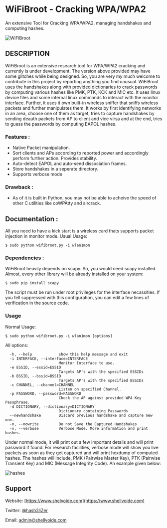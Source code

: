 # WiFiBroot - Cracking WPA/WPA2
An extensive Tool for Cracking WPA/WPA2, managing handshakes and computing hashes.

![WiFiBroot](https://user-images.githubusercontent.com/29171692/43396374-bead0ee2-941a-11e8-82d4-76061ccbfe96.png)


## DESCRIPTION
WiFiBroot is an extensive research tool for WPA/WPA2 cracking and currently is under development. The version above provided may have some glitches while being designed. So, you are very my much welcome to contribute in this project by reporting anything you find unusual. WiFiBroot uses the handshakes along with provided dictionaries to crack passwords by computing various hashes like PMK, PTK, KCK and MIC etc. It uses linux device files and some internal linux commands to interact with the monitor interface. Further, it uses it own built-in wireless sniffer that sniffs wireless packets and further manipulates them. It works by first identifying networks in an area, choose one of them as target, tries to capture handshakes by sending deauth packets from AP to client and vice virsa and at the end, tries to guess the passwords by computing EAPOL hashes. 

### Features :

* Native Packet manipulation.
* Sort clients and APs according to reported power and accordingly perform further action. Provides stability.
* Auto-detect EAPOL and auto-send dissociation frames.
* Store handshakes in a seperate directory.
* Supports verbose mode

### Drawback :

* As of it is built in Python, you may not be able to acheive the speed of other C utilities like coWPAtty and aircrack.

## Documentation : ##

All you need to have a kick start is a wireless card thats supports packet injection in monitor mode. Usual Usage: 

```
$ sudo python wifibroot.py -i wlan1mon
```
### Dependencies : ###

WiFiBroot heavily depends on scapy. So, you would need scapy installed. Almost, every other library will be already installed on your system: 

```
$ sudo pip install scapy
```
The script must be run under root privileges for the interface necassities. If you fell suppressed with this configuration, you can edit a few lines of verification in the source code. 

### Usage ###

Normal Usage: 
```
$ sudo python wifibroot.py -i wlan1mon [options]
```
All options:
```
  -h, --help            show this help message and exit
  -i INTERFACE, --interface=INTERFACE
                        Monitor Interface to use.
  -e ESSID, --essid=ESSID
                        Targets AP's with the specified ESSIDs
  -b BSSID, --bssid=BSSID
                        Targets AP's with the specified BSSIDs
  -c CHANNEL, --channel=CHANNEL
                        Listen on specified Channel.
  -p PASSWORD, --password=PASSWORD
                        Check the AP against provided WPA Key Passphrase. 
  -d DICTIONARY, --dictionary=DICTIONARY
                        Dictionary containing Passwords
  --newhandshake        Discard previous handshake and capture new one.
  -n, --nowrite         Do not Save the Captured Handshakes
  -v, --verbose         Verbose Mode. More information and print hashes. 
```
Under normal mode, it will print out a few important details and will print password if found. For research facilities, verbose mode will show you live packets as soon as they get captured and will print hexdump of computed hashes. The hashes will include, PMK (Pairwise Master Key), PTK (Pairwise Transient Key) and MIC (Message Integrity Code). An example given below: 

![hashes](https://user-images.githubusercontent.com/29171692/43396478-2340e7c0-941b-11e8-9077-7f3992968eb7.png)

## Support ##

Website: [https://www.shelvoide.com](https://www.shellvoide.com)

Twitter: [@hash3liZer](https://twitter.com/hash3liZer)

Email: [admin@shellvoide.com](mailto://admin@shellvoide.com) 
